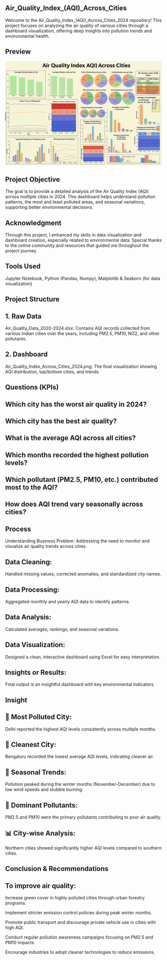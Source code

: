 ## Air_Quality_Index_(AQI)_Across_Cities
Welcome to the Air_Quality_Index_(AQI)_Across_Cities_2024 repository!
This project focuses on analyzing the air quality of various cities through a dashboard visualization, offering deep insights into pollution trends and environmental health.

## Preview
![Dashboard](https://github.com/Akaash0107/AQI_Report_Analysis/blob/main/Air_Quality_Index_(AQI)_Across_Cities_Dashboard.png)

## Project Objective
The goal is to provide a detailed analysis of the Air Quality Index (AQI) across multiple cities in 2024.
This dashboard helps understand pollution patterns, the most and least polluted areas, and seasonal variations, supporting better environmental decisions.

## Acknowledgment
Through this project, I enhanced my skills in data visualization and dashboard creation, especially related to environmental data.
Special thanks to the online community and resources that guided me throughout the project journey.

## Tools Used
Jupyter Notebook,
Python (Pandas, Numpy),
Matplotlib & Seaborn (for data visualization)

## Project Structure
## 1. Raw Data
Air_Quality_Data_2020-2024.xlsx: Contains AQI records collected from various Indian cities over the years, including PM2.5, PM10, NO2, and other pollutants.

## 2. Dashboard
Air_Quality_Index_Across_Cities_2024.png: The final visualization showing AQI distribution, top/bottom cities, and trends.

## Questions (KPIs)
## Which city has the worst air quality in 2024?

## Which city has the best air quality?

## What is the average AQI across all cities?

## Which months recorded the highest pollution levels?

## Which pollutant (PM2.5, PM10, etc.) contributed most to the AQI?

## How does AQI trend vary seasonally across cities?

## Process
Understanding Business Problem: Addressing the need to monitor and visualize air quality trends across cities.

## Data Cleaning: 
Handled missing values, corrected anomalies, and standardized city names.

## Data Processing: 
Aggregated monthly and yearly AQI data to identify patterns.

## Data Analysis: 
Calculated averages, rankings, and seasonal variations.

## Data Visualization: 
Designed a clean, interactive dashboard using Excel for easy interpretation.

## Insights or Results: 
Final output is an insightful dashboard with key environmental indicators.

## Insight
## 🌆 Most Polluted City: 
Delhi reported the highest AQI levels consistently across multiple months.

## 🌿 Cleanest City: 
Bengaluru  recorded the lowest average AQI levels, indicating cleaner air.

## 📅 Seasonal Trends: 
Pollution peaked during the winter months (November-December) due to low wind speeds and stubble burning.

## 🧪 Dominant Pollutants: 
PM2.5 and PM10 were the primary pollutants contributing to poor air quality.

## 📊 City-wise Analysis: 
Northern cities showed significantly higher AQI levels compared to southern cities.

## Conclusion & Recommendations
## To improve air quality:

Increase green cover in highly polluted cities through urban forestry programs.

Implement stricter emission control policies during peak winter months.

Promote public transport and discourage private vehicle use in cities with high AQI.

Conduct regular pollution awareness campaigns focusing on PM2.5 and PM10 impacts.

Encourage industries to adopt cleaner technologies to reduce emissions.

